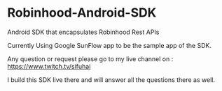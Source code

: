 # Robinhood-Android-SDK
Android SDK that encapsulates Robinhood Rest APIs

Currently Using Google SunFlow app to be the sample app of the SDK.

Any question or request please go to my live channel on : https://www.twitch.tv/sifuhai

I build this SDK live there and will answer all the questions there as well.

